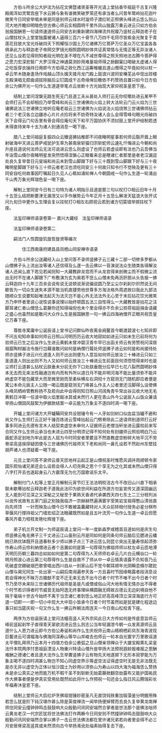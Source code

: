 <!-- { "loadSidebar": true } -->
　　方伯斗所余公大护法为拈花文佛暨诸贤圣等开光请上堂拈香毕祖庭千古复兴隆殿阁浑如灵鹫宫座下水云狮与象有谁微笑破罗笼还有承当者么问昔年鹫岭拈花迦叶微笑今日同安举唱未审是同是别师云绿水时漩师子渡红轮正照佛头峰进云恁么则山河大地齐瞻仰明暗色空古佛心师云实相圆明千里外凤山独露万重云进云只如方伯余翁报国酬恩一句请师速道师云同安古刹重新建四海禅流共祝厘乃竖杖云释迦老子在山僧拄杖头上堂堂独露被诸人逼得三百六十骨节八万四千毛窍尽皆紫金光聚复于青莲花目放大宝光烁破四天下照耀恒沙国土万亿诸佛万亿菩萨万亿圣众万亿宝盖各各俱承此力与释迦老子帝网交罗镜光相照圆明妙体共证真常情与无情正等无异汝诸人还见么设若见得则知者段光明在圣不增在凡不减世尊得之照天照地法古腾今菩萨得之愿力宏深悲智广大罗汉得之神通莫测妙用难量祖师得之掀翻窠臼喝破太虚诸人得之吃饭穿衣操持日用即今方伯得之政化西江运筹帷幄且道山僧得之毕竟如何以杖一卓云竿木随身逢场作戏越山顶头擒天搂月龙门殿上鼓浪兴波同安榛芜丛中现出琼楼玉殿演唱无腔曲调拔除脑后尘钉圆成千古奇缘俾后瞻依不朽赞扬且置只如今日方伯余公为佛开光一句作么生道遂举笔点云坐断十方光始现大家仰祝圣皇恩下座。

　　结制上堂问涅槃无路生死无门且道工夫从甚处入师打云无你咬嚼处进云某甲不会师打云不会却相应乃举雪峰和尚云三世诸佛向火焰上转大法轮云门云火焰为三世诸佛说法三世诸佛立地听应庵老祖云三世诸佛为火焰说法火焰烧煞三世诸佛师拈云者三个老汉各立边疆赤心片片点捡将来不妨奇特汝诸人会么会得雪峰句眼光烁破四天下会得云门句舌里有骨会得应庵句天下和平万国协庆不须挝鼓上堂开炉结制若透未得直待来年十五为诸人别通消息一喝下座。

　　腊八上堂问祖庭复振四众云臻竖拂拈椎即不问夜睹明星事若何师云豁开眉上眼射破海中天进云菩萨戒犹护生草为甚南泉斩猫归宗斩蛇师云速礼忏悔进云今朝和尚升座且道说何法师云无法可说进云恁么则虚设了也师云若虚设即有法也乃云吾佛当年诣雪山倏尔夜睹明星发突然悟得涅槃心正眼看来总是瞎诸仁者那里是者老汉漏逗处良久复举昔日元叟端和尚云未到雪山脚跟下好与三十既到雪山脚跟下好与三十夜睹明星脚跟下好与三十师云者老汉也须吃同安三十何故只知令行不觉殃及更有三十同安自吃何故事因叮嘱起日久见人心秪如涌轮禅人今朝圆戒一句作么生道一轮涌出千山秀万象光辉瑞色呈一喝下座。

　　解制上堂同安今日有三句特为诸人明指示且道是那三句以杖打○相云旧年十月十五恁么结把断要津无漏泄又以手作展势云今年正月十五恁么解泼天猛浪大张开试问九旬日中更作么生理会复以拄杖打○相左右顾视云若到诸方切莫错举掷拄杖下座。

　　法玺印禅师语录卷第一
嘉兴大藏经　法玺印禅师语录


　　法玺印禅师语录卷第二

　　嗣法门人性圆旋玑旋哲旋贤等编次

　　　　住江西南康府建昌县凤栖山同安禅寺语录

　　方伯斗所余公送藏经入山上堂问答不录师竖拂子云三藏十二部一切修多罗都从山僧拂子头上流出汝等诸人还信得及么遂一击云佛以一音演说法众生随类各得解汝诸人还闻么直下若见若闻则知一大藏教辟龙宫而不从龙宫得来剖微尘而不假微尘流出无时不在诸人脚跟下广布敷演为玄为奥若不恁么山僧未免再沥肝胆从头告报一拂云释迦四十九年三百余会说有说无说顿说渐说偏说圆乃至尘尘尔刹刹尔炽然说无间歇皆为一切众生迷失本源不能当机直捷劳他世尊多方淘汰格外周遮故曰我此九部法随顺众生说要知起唯法起灭为法灭岂不是心外无法法外无心至于末后拈花饮光微笑方乃申怀者里说心说性说事说理以始终顿圆五法三自性得么一大藏教皆是拈花之注脚耳诸仁者山僧恁么葛藤你还知得端倪也未个里会得亦不负余公担荷祖庭捐金请藏之盛心也虽然如是敢问大众作么生是报国酬恩一句一拂云四海衲僧开正眼共祝吾皇亿万春下座。

　　尊胜寺寓庸中公诞辰请上堂书记问群仙昨夜离金阙鳌首今朝渡碧波七七知非即不问五旬知命事如何师云日照山河明历历云收大地寂如如进云只如未生已前将何为验师云已生之后汝作么生进云黄鹤未曾冲碧汉青牛早已出函关师云有劳赞祝问深居祖窟陶材器法令施行岂藉谁敢问如何是衲僧行履处师竖拂子进云如何是和尚接待处师亦竖拂子进云兴化道逢人则不出出则便为人意旨如何师云放汝三十棒进云只如三圣道逢人则出出则不为人又如何师云放汝三十棒进云生前面目何须悟悟得来时也是尘师打云道甚么拈杖云朕垂未分前无你下口处朕垂既分后早已七花八裂然圆明妙体本无去而无来法性融通岂有内而有外所以道日月不能并明河海不能比量须弥不能并峙虚空不能包藏至大而至微至刚而至柔纵横左右洞彻十方窥测无门随机即应者便是寓公本命元辰主人公随一喝云既是窥测无门唤甚么作主人公者里还注脚得么设使佛头峰凤栖岭管教称扬不及若向此中会得则知日照山河阔角青牛常出谷云收大地无毛黄鹤日冲霄一任波中取火焰里敲冰其或未然行人更在青山外今公诞辰入山饭众兼请举扬山僧因风鼓絮为伊据款结案一卓云能为万象主不逐四时凋一喝下座。

　　开罏上堂问诸方大开罏鞴同安共设钳锤今有一人牙如剑树口似血盆当罏不避和尚又作么生师打云正好千锤百炼进云雪峰拈起云门劈脊除此二途请师别道师打云好事多同进云先德有言木人结契卖虚空未审何人证据师云老僧当轩坐进云露柱前来写合同又作么生师云承当也未进云四至分明须记得不知何处有封疆师云照验明白乃云画蛇添足划地为牢此是古人屈为今时同安者里要且不然直教虚空粉碎大地平沉不劳脊梁高竖挨拶疑团便与三世诸佛历代祖师天下老和尚同一鼻孔设若不然赵州东壁挂胡芦诸人也须疑着一喝下座。

　　元旦上堂问答不录师云普天匝地祥云起正是山僧祝圣时惟愿风调并雨顺顿令家国乐熙怡诸兄弟还会么设若会得人人叨尧舜之恩个个享无为之化其或未然山僧只得八字打开去也遂起身云八方霢霂无为化万国歌谣乐太平。

　　解制付门人松等上堂正月解制元宵节灯王法法明皎洁古今不改旧山川直下相承联未歇蓦拈杖云释迦老子道我此法印为欲世间利益在所游方勿妄宣传又道深固幽远无人能到可见深之又深秘之又秘至于果熟天香递代承袭西天四七东土二三分枝列派以讹传讹故有五家门庭之别独我临济一宗赫赫然遍满寰宇至笑岩宝祖得憨山清翁直向先师顶　一针而殃及山僧今日不敢被盖囊藏特对人天众前转相付授务必星分棋布草偃风行撑持祖父门墙宏绍正法眼藏既然如是且五叶流芳一句作么生道一卓云但愿春风齐着力枝枝发艳吐辉煌下座。

　　弟子机兰开文制一为师诞辰请上堂问一年一度新森罗咸稽首且道如何是庆生句师竖拂云龟毛拂子三千丈进云江山虽别云月是同如何是同条句师云脑后见腮进云蟠桃已熟优钵既开且道春秋多少师以拂子点三下进云恁么则昆仑突出无量寿惊起须弥作寿山师云伶利衲僧进云者个且置如何是第一句荐得为佛祖师师以杖左卓云匝地溥天明历历朝三暮四总如如如何是第二句荐得为人天师师右卓云几片白云横谷口一轮明月照波心进云第三句荐得作么生是自救不了师从中一卓云情真语露不负知音乃云吼破虚空踢破烟巴歌曾唱出西川自从一别家山后不觉今朝耳顺年光阴瞬息倏尔蹉跎山僧与阒兄同生一处出家一山嗣后南询遍参天各一方且喜时节因缘略露者段消息设若会得神光不昧万古徽猷不变不迁无来无去不出今日者个时节不唯不出今日者个时节乃至尽未来际三世诸佛历代祖师是圣是凡或僧或俗山河大地有情无情亦出不得者个时节若识得者时节威音无始阿逸无终事理纵横圆融无碍故古德云无边刹境自他不隔于毫端十世古今始终不离于当念诸仁者到恁么地正好高高峰顶立深深海底行方可道一切即一一即一切小中现大大中现小皆承今日者个时节虽然如是犹是建化程途边事只如当筵庆祝一句又作么生一拂云昨朝法雨连天一今日南山松桧青下座。

　　两序为方伯诞辰请上堂问法幢高竖人天外宗风此日大方传如何是传底意旨师云峰前竖起刹竿子直得青天翠欲流进云恁么则志公当年轻漏泄今朝一众发真源师云且道什么人恩力进云即今方伯公寿诞和尚作么生庆祝师云南山梧桐栖彩凤东海青波现巨鳌进云可谓福海与佛海同深寿山等华山并峻去也师云一轮本自光寰宇万里歌谣道太平僧礼拜师乃云本月十四值方伯余公悬弧之旦山僧亲领禅众于大雄宝殿熏礼梁皇法忏本院两序忖思祖庭湮没人物重兴特请山僧升座举扬大法预祝遐龄报难报之恩酬难酬之德诸仁者且道大法作么生举聻竖拂子云有物先天地遂掷下无形本寂寥能为万象主喝不逐四时凋甚么物岂不知心同虚空界示等虚空法证得虚空时无是无非法既无是亦无非以虚空为正体以恒沙国土为妙用以须弥山为寿山以四大海为福海恁么赞扬未是余公真实之地而能万机不暇千圣不到斩断无始葛藤掀翻空劫露布又能护国祐民作大佛事者便是伊真实受用处既然如此将什么作预祝一句还会么指日风云腾瑞彩长年福寿沐皇恩下座。

　　结制上堂师云大启红炉烹佛祖钳锤妙密圣凡无直饶钝铁重加锻藻鉴分明握用殊若恁么犹是阶下钝汉堪作甚么除是英俊禅流一闻举扬便掉臂而去良久复举黄龙南禅师住同安云撞钟钟鸣击鼓鼓响大众殷勤问讯同安端然合掌者是世法那个是佛法咄师云黄龙老汉一代宗匠犹将世法佛法打作两橛今日同安则不然撞钟钟鸣击鼓鼓响大众殷勤问讯同安端然合掌以拂子一击云世法佛法都在里许诸兄弟若向者里会得不必三月安居脊梁高竖其或未然须向古今举扬淆讹处缁素始得复击下座。

